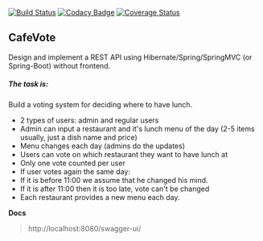 [![Build Status](https://travis-ci.org/bulanovdm/CafeVote.svg?branch=master)](https://travis-ci.org/bulanovdm/CafeVote)
[![Codacy Badge](https://api.codacy.com/project/badge/Grade/22ce02255f1c4776b636e57e5430a10d)](https://app.codacy.com/gh/bulanovdm/CafeVote?utm_source=github.com&utm_medium=referral&utm_content=bulanovdm/CafeVote&utm_campaign=Badge_Grade)
[![Coverage Status](https://coveralls.io/repos/github/bulanovdm/CafeVote/badge.svg?branch=master)](https://coveralls.io/github/bulanovdm/CafeVote?branch=master)

## CafeVote

Design and implement a REST API using Hibernate/Spring/SpringMVC (or Spring-Boot) without frontend.

##### The task is:

Build a voting system for deciding where to have lunch.

- 2 types of users: admin and regular users
- Admin can input a restaurant and it's lunch menu of the day (2-5 items usually, just a dish name and price)
- Menu changes each day (admins do the updates)
- Users can vote on which restaurant they want to have lunch at
- Only one vote counted per user
- If user votes again the same day:
- If it is before 11:00 we assume that he changed his mind.
- If it is after 11:00 then it is too late, vote can't be changed
- Each restaurant provides a new menu each day.

**Docs**
> http://localhost:8080/swagger-ui/